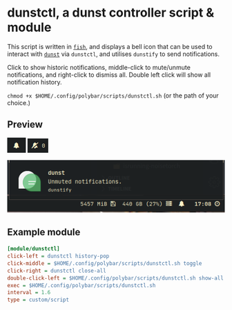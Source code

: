 # dunstctl, a dunst controller script & module

This script is written in [`fish`](https://fishshell.com/), and displays a bell
icon that can be used to interact with [`dunst`](https://github.com/dunst-project/dunst)
via `dunstctl`, and utilises `dunstify` to send notifications.

Click to show historic notifications, middle-click to mute/unmute notifications,
and right-click to dismiss all. Double left click will show all notification history.

`chmod +x $HOME/.config/polybar/scripts/dunstctl.sh` (or the path of your choice.)

## Preview

![dunst](dunstctl-0.png)
![dunst-pause](dunstctl-1.png)

![dunst-notif](dunstctl-2.png)

## Example module

```ini
[module/dunstctl]
click-left = dunstctl history-pop
click-middle = $HOME/.config/polybar/scripts/dunstctl.sh toggle
click-right = dunstctl close-all
double-click-left = $HOME/.config/polybar/scripts/dunstctl.sh show-all
exec = $HOME/.config/polybar/scripts/dunstctl.sh
interval = 1.6
type = custom/script
```
